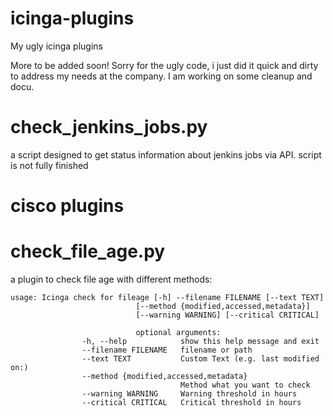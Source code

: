 icinga-plugins
==============

My ugly icinga plugins

More to be added soon!
Sorry for the ugly code, i just did it quick and dirty to address my needs at the company. 
I am working on some cleanup and docu.

check_jenkins_jobs.py
=============
a script designed to get status information about jenkins jobs via API.
script is not fully finished

cisco plugins
==============

check_file_age.py
==============

a plugin to check file age with different methods:

    usage: Icinga check for fileage [-h] --filename FILENAME [--text TEXT]
                                [--method {modified,accessed,metadata}]
                                [--warning WARNING] [--critical CRITICAL]

                                optional arguments:
                    -h, --help            show this help message and exit
                    --filename FILENAME   filename or path
                    --text TEXT           Custom Text (e.g. last modified on:)
                    --method {modified,accessed,metadata}
                                          Method what you want to check
                    --warning WARNING     Warning threshold in hours
                    --critical CRITICAL   Critical threshold in hours

